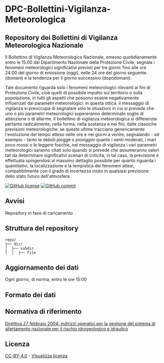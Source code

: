 # DPC-Bollettini-Vigilanza-Meteorologica
## Repository dei Bollettini di Vigilanza Meteorologica Nazionale

Il Bollettino di Vigilanza Meteorologica Nazionale, emesso quotidianamente entro le 15.00 dal Dipartimento Nazionale della Protezione Civile, segnala i fenomeni meteorologici significativi previsti per tre giorni: fino alle ore 24:00 del giorno di emissione (oggi), nelle 24 ore del giorno seguente (domani) e la tendenza per il giorno successivo (dopodomani).

Tale documento riguarda solo i fenomeni meteorologici rilevanti ai fini di Protezione Civile, cioè quelli di possibile impatto sul territorio o sulla popolazione, in tutti gli aspetti che possono essere negativamente influenzati dai parametri meteorologici: in questa ottica, il messaggio di vigilanza si preoccupa di segnalare solo le situazioni in cui si prevede che uno o più parametri meteorologici supereranno determinate soglie di attenzione o di allarme. Il bollettino di vigilanza meteorologica si differenzia pertanto radicalmente, nella forma, nella sostanza e nei fini, dalle classiche previsioni meteorologiche: se queste ultime tracciano genericamente l'evoluzione del tempo atteso nelle ore e nei giorni a venire, segnalando - ad esempio - tanto le deboli piogge o pioviggini quanto i venti moderati, i mari poco mossi o le leggere foschie, nel messaggio di vigilanza i vari parametri meteorologici saranno citati solo quando si prevede che assumeranno valori tali da determinare significativi scenari di criticità; in tal caso, la previsione è effettuata spingendosi al massimo dettaglio possibile per quanto riguarda i quantitativi, la localizzazione e la tempistica dei fenomeni attesi, compatibilmente con il grado di incertezza insito in qualsiasi previsione dello stato futuro dell'atmosfera. 

[![GitHub license](https://img.shields.io/badge/License-Creative%20Commons%20Attribution%204.0%20International-blue)](https://github.com/pcm-dpc/DPC-Bollettini-Vigilanza-Meteorologica-Nazionale/blob/master/LICENSE)
[![GitHub commit](https://img.shields.io/github/last-commit/pcm-dpc/DPC-Bollettini-Vigilanza-Meteorologica)](https://github.com/pcm-dpc/DPC-Bollettini-Vigilanza-Meteorologica/commits/master)

## Avvisi
Repository in fase di caricamento

## Struttura del repository
```
repo/
├── dir/
│  ├── subdir
│  │  ├── file
```

## Aggiornamento dei dati
Ogni giorno, di norma, entro le ore 15:00

## Formato dei dati


## Normativa di riferimento
[Direttiva 27 febbraio 2004: indirizzi operativi per la gestione del sistema di allertamento nazionale per il rischio idrogeologico e idraulico](https://www.protezionecivile.gov.it/it/normativa/direttiva-27-febbraio-2004--indirizzi-operativi-per-la-gestione-del-sistema-di-allertamento-nazionale-per-il-rischio-idrogeologico-e-idraulico)

## Licenza

[CC-BY-4.0](https://creativecommons.org/licenses/by/4.0/deed.it) - [Visualizza licenza](https://github.com/pcm-dpc/DPC-Mappe/blob/master/LICENSE)
